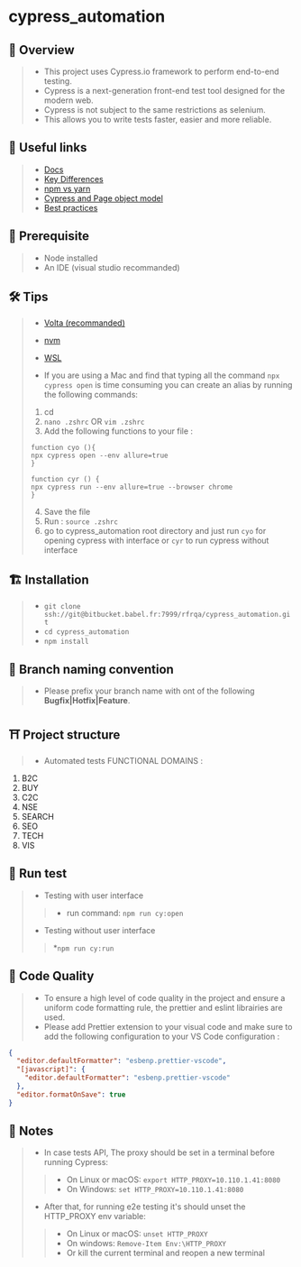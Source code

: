 # cypress_automation

## 📖 Overview

> * This project uses Cypress.io framework to perform end-to-end testing.
> * Cypress is a next-generation front-end test tool designed for the modern web.
> * Cypress is not subject to the same restrictions as selenium.
> * This allows you to write tests faster, easier and more reliable.

## 🔗 Useful links

> * [Docs](https://docs.cypress.io/guides/overview/why-cypress "Docs")
> * [Key Differences](https://docs.cypress.io/guides/overview/key-differences#What-you-ll-learn "Key Differences")
> * [npm vs yarn](https://docs.cypress.io/guides/getting-started/installing-cypress#What-you-ll-learn "npm vs yarn")
> * [Cypress and Page object model](https://www.cypress.io/blog/2019/01/03/stop-using-page-objects-and-start-using-app-actions/ "Cypress and Page object model")
> * [Best practices](https://docs.cypress.io/guides/references/best-practices "Best practices")

## 🧰 Prerequisite

> * Node installed
> * An IDE (visual studio recommanded)

## 🛠️ Tips

> * [Volta (recommanded)](https://docs.volta.sh/guide/getting-started "Volta (recommanded)")
> * [nvm](https://github.com/nvm-sh/nvm "nvm")
> * [WSL](https://docs.microsoft.com/fr-fr/windows/wsl/install "WSL")
>
> * If you are using a Mac and find that typing all the command `npx cypress open` is time consuming you can create an alias by running the following commands:
>
> 1. cd
> 2. `nano .zshrc` OR `vim .zshrc`
> 3. Add the following functions to your file :
>
> ```
> function cyo (){
> npx cypress open --env allure=true
> }
> ``` 
>
> ```
> function cyr () {
> npx cypress run --env allure=true --browser chrome
> }
> ```
>
> 4. Save the file
> 5. Run : `source .zshrc`
> 6. go to cypress_automation root directory and just run `cyo` for opening cypress with interface or `cyr` to run cypress without interface

## 🏗️ Installation

> * `git clone ssh://git@bitbucket.babel.fr:7999/rfrqa/cypress_automation.git`
> * `cd cypress_automation`
> * `npm install`

## 🌿 Branch naming convention

> * Please prefix your branch name with ont of the following **Bugfix|Hotfix|Feature**.

## ⛩️ Project structure

> * Automated tests FUNCTIONAL DOMAINS :

1. B2C
2. BUY
3. C2C
4. NSE
5. SEARCH
6. SEO
7. TECH
8. VIS

## 🚀 Run test

> * Testing with user interface
 >>
  >> * run command: `npm run cy:open`
>
> * Testing without user interface
>>
  >> *`npm run cy:run`

## 🏅 Code Quality

> * To ensure a high level of code quality in the project and ensure a uniform code formatting rule, the prettier and eslint librairies are used.
> * Please add Prettier extension to your visual code and make sure to add the following configuration to your VS Code configuration :

```json
{
  "editor.defaultFormatter": "esbenp.prettier-vscode",
  "[javascript]": {
    "editor.defaultFormatter": "esbenp.prettier-vscode"
  },
  "editor.formatOnSave": true
}
```

## 📢 Notes

> * In case tests API, The proxy should be set in a terminal before running Cypress:
  >>
  >> * On Linux or macOS: `export HTTP_PROXY=10.110.1.41:8080`
  >> * On Windows: `set HTTP_PROXY=10.110.1.41:8080`
  >>
> * After that, for running e2e testing it's should unset the HTTP_PROXY env variable:
  >>
  >> * On Linux or macOS: `unset HTTP_PROXY`
  >> * On windows: `Remove-Item Env:\HTTP_PROXY`
  >> * Or kill the current terminal and reopen a new terminal

